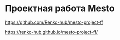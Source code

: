 # Проектная работа Mesto

https://github.com/Renko-hub/mesto-project-ff

https://renko-hub.github.io/mesto-project-ff/
